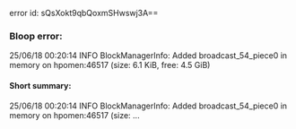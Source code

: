 error id: sQsXokt9qbQoxmSHwswj3A==
### Bloop error:

25/06/18 00:20:14 INFO BlockManagerInfo: Added broadcast_54_piece0 in memory on hpomen:46517 (size: 6.1 KiB, free: 4.5 GiB)
#### Short summary: 

25/06/18 00:20:14 INFO BlockManagerInfo: Added broadcast_54_piece0 in memory on hpomen:46517 (size: ...